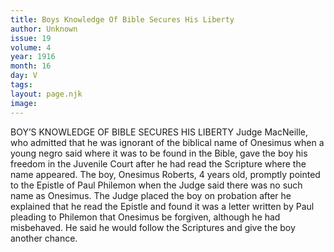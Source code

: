 ```yaml
---
title: Boys Knowledge Of Bible Secures His Liberty
author: Unknown
issue: 19
volume: 4
year: 1916
month: 16
day: V
tags:
layout: page.njk
image:
---
```

BOY’S KNOWLEDGE OF BIBLE SECURES HIS LIBERTY      Judge MacNeille, who admitted that he was ignorant of the biblical name of Onesimus when a young negro said where it was to be found in the Bible, gave the boy his freedom in the Juvenile Court after he had read the Scripture where the name appeared. The boy, Onesimus Roberts, 4 years old, promptly pointed to the Epistle of Paul Philemon when the Judge said there was no such name as Onesimus.      The Judge placed the boy on probation after he explained that he read the Epistle and found it was a letter written by Paul pleading to Philemon that Onesimus be forgiven, although he had misbehaved. He said he would follow the Scriptures and give the boy another chance.

